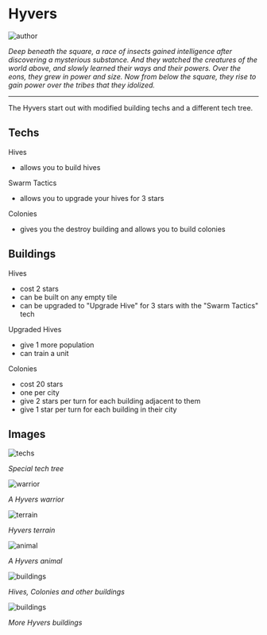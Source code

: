 # Hyvers

![author](https://img.shields.io/badge/author-ThatOneKid%235541-%237289DA)

*Deep beneath the square, a race of insects gained intelligence after discovering a mysterious substance. And they watched the creatures of the world above, and slowly learned their ways and their powers. Over the eons, they grew in power and size. Now from below the square, they rise to gain power over the tribes that they idolized.*

---

The Hyvers start out with modified building techs and a different tech tree.

## Techs

Hives
- allows you to build hives

Swarm Tactics
- allows you to upgrade your hives for 3 stars

Colonies
- gives you the destroy building and allows you to build colonies

## Buildings

Hives
- cost 2 stars
- can be built on any empty tile
- can be upgraded to "Upgrade Hive" for 3 stars with the "Swarm Tactics" tech

Upgraded Hives
- give 1 more population
- can train a unit

Colonies
- cost 20 stars
- one per city
- give 2 stars per turn for each building adjacent to them
- give 1 star per turn for each building in their city

## Images

![techs](../images/hyvers0.png)

*Special tech tree*

![warrior](../images/hyvers1.png)

*A Hyvers warrior*

![terrain](../images/hyvers2.jpg)

*Hyvers terrain*

![animal](../images/hyvers3.jpg)

*A Hyvers animal*

![buildings](../images/hyvers4.jpg)

*Hives, Colonies and other buildings*

![buildings](../images/hyvers4.jpg)

*More Hyvers buildings*
